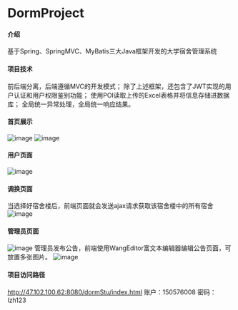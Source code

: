 # DormProject

#### 介绍
基于Spring、SpringMVC、MyBatis三大Java框架开发的大学宿舍管理系统
#### 项目技术
前后端分离，后端遵循MVC的开发模式；
除了上述框架，还包含了JWT实现的用户认证和用户权限鉴别功能；
使用POI读取上传的Excel表格并将信息存储进数据库；
全局统一异常处理，全局统一响应结果。
#### 首页展示
![image](https://github.com/lzhgithup/DormProject/blob/master/images/%E5%B1%8F%E5%B9%95%E5%BF%AB%E7%85%A7%202019-10-21%20%E4%B8%8B%E5%8D%882.30.38.png)
![image](https://github.com/lzhgithup/DormProject/blob/master/images/%E5%B1%8F%E5%B9%95%E5%BF%AB%E7%85%A7%202019-10-21%20%E4%B8%8B%E5%8D%882.37.44.png)
#### 用户页面
![image](https://github.com/lzhgithup/DormProject/blob/master/images/%E5%B1%8F%E5%B9%95%E5%BF%AB%E7%85%A7%202019-10-21%20%E4%B8%8B%E5%8D%882.38.37.png)
#### 调换页面
当选择好宿舍楼后，前端页面就会发送ajax请求获取该宿舍楼中的所有宿舍
![image](https://github.com/lzhgithup/DormProject/blob/master/images/%E5%B1%8F%E5%B9%95%E5%BF%AB%E7%85%A7%202019-10-21%20%E4%B8%8B%E5%8D%882.38.53.png)
#### 管理员页面
![image](https://github.com/lzhgithup/DormProject/blob/master/images/%E5%B1%8F%E5%B9%95%E5%BF%AB%E7%85%A7%202019-10-21%20%E4%B8%8B%E5%8D%882.39.12.png)
管理员发布公告，前端使用WangEditor富文本编辑器编辑公告页面，可放置多张图片。
![image](https://github.com/lzhgithup/DormProject/blob/master/images/%E5%B1%8F%E5%B9%95%E5%BF%AB%E7%85%A7%202019-10-21%20%E4%B8%8B%E5%8D%882.39.27.png)
#### 项目访问路径
   http://47.102.100.62:8080/dormStu/index.html
   账户：150576008
   密码：lzh123